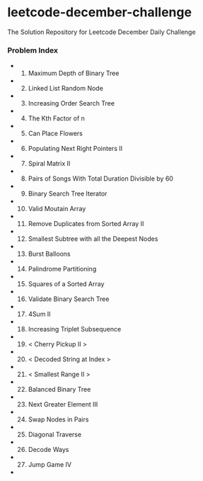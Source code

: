 # leetcode-december-challenge
The Solution Repository for Leetcode December Daily Challenge

### Problem Index
* 01) Maximum Depth of Binary Tree
* 02) Linked List Random Node
* 03) Increasing Order Search Tree 
* 04) The Kth Factor of n
* 05) Can Place Flowers
* 06) Populating Next Right Pointers II
* 07) Spiral Matrix II
* 08) Pairs of Songs With Total Duration Divisible by 60
* 09) Binary Search Tree Iterator
* 10) Valid Moutain Array
* 11) Remove Duplicates from Sorted Array II
* 12) Smallest Subtree with all the Deepest Nodes
* 13) Burst Balloons 
* 14) Palindrome Partitioning
* 15) Squares of a Sorted Array
* 16) Validate Binary Search Tree
* 17) 4Sum II
* 18) Increasing Triplet Subsequence
* 19) < Cherry Pickup II >
* 20) < Decoded String at Index >
* 21) < Smallest Range II >
* 22) Balanced Binary Tree
* 23) Next Greater Element III
* 24) Swap Nodes in Pairs
* 25) Diagonal Traverse 
* 26) Decode Ways
* 27) Jump Game IV
*
